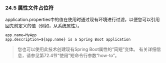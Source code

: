 ### 24.5 属性文件占位符

application.properties中的值在使用时通过现有环境进行过滤，以便您可以引用回先前定义的值（例如，从系统属性）。

```
app.name=MyApp
app.description=${app.name} is a Spring Boot application
```

> 您也可以使用此技术创建现有Spring Boot属性的“简短”变体。 有关详细信息，请参见第72.4节“使用”短命令行参数“how-to”。





